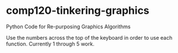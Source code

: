 # comp120-tinkering-graphics
Python Code for Re-purposing Graphics Algorithms

Use the numbers across the top of the keyboard in order to use each function. Currently 1 through 5 work.
